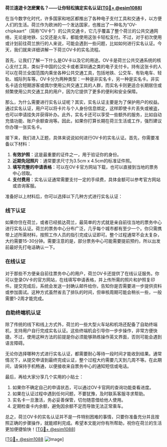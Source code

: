 **荷兰遠遊卡怎麽實名？——让你轻松搞定实名认证[[TG💪+ @esim1088](https://t.me/s/esim1088)]**

在当今数字化时代，许多国家和地区都推出了各种电子支付工具和交通卡，以方便人们的生活。荷兰作为欧洲的一个发达国家，也推出了一种名为“OV-chipkaart”（简称“OV卡”）的公共交通卡，它几乎覆盖了整个荷兰的公共交通网络，无论是地铁、公交还是火车，都能使用这张卡轻松支付。不过，对于初次使用或计划前往荷兰旅行的人来说，可能会遇到一些问题，比如如何进行实名认证。今天，我们就来详细讲解一下荷兰OV卡的实名流程。

首先，让我们了解一下什么是OV卡以及它的用途。OV卡是荷兰公共交通系统的核心支付工具，类似于中国的公交卡或者深圳通之类的电子支付卡。持有这张卡的人可以在荷兰全国范围内乘坐各种公共交通工具，包括地铁、公交车、有轨电车、轻轨、城际列车等。OV卡分为两种类型：一种是非实名卡，另一种是实名卡。非实名卡适合短期游客或偶尔使用公共交通工具的人群，而实名卡则更适合长期居住或频繁使用公共交通工具的用户，因为它提供了更多的便利和安全保障。

那么，为什么需要进行实名认证呢？其实，实名认证主要是为了保护用户的权益。通过实名认证，用户可以将卡片与个人身份信息绑定，这样即使卡片丢失或被盗，也可以申请挂失并获得补办。此外，实名卡还可以享受一些额外的服务，比如自动充值功能、账户余额查询等。因此，如果你打算长期在荷兰生活或工作，强烈建议你办理一张实名卡。

接下来，我们进入正题，具体来说说如何进行OV卡的实名认证。首先，你需要准备以下材料：

1. **有效护照**：这是最重要的证件之一，用于验证你的身份。
2. **近期免冠照片**：通常要求尺寸为3.5cm x 4.5cm的标准证件照。
3. **填写完整的申请表格**：可以在OV卡官方网站下载，也可以直接到当地的票务中心领取。
4. **支付费用**：实名认证通常需要支付一定的手续费，具体金额可以参考官方网站或咨询客服。

准备好以上材料后，你可以选择以下几种方式进行实名认证：

### 线下认证

如果你住在荷兰，或者已经抵达荷兰，最简单的方式就是亲自前往当地的票务中心进行实名认证。荷兰的票务中心分布广泛，几乎每个城市都有至少一个。你只需携带上述所需材料，按照工作人员的指引完成认证即可。整个过程通常不会太复杂，大约需要15-30分钟。需要注意的是，部分票务中心可能需要提前预约，所以出发前最好先打电话确认一下。

### 在线认证

对于那些不方便亲自前往票务中心的用户，荷兰OV卡还提供了在线认证服务。你可以登录OV卡的官方网站，在线填写申请表格，并上传所需的照片和护照复印件。提交完成后，系统会发送一封确认邮件给你，告知你是否需要进一步提供资料或参加面试。这种方式虽然省去了排队的时间，但审核周期可能会稍长一些，一般需要1-2周才能完成。

### 自助终端机认证

除了传统的线下和线上方式外，荷兰的一些大型火车站和机场还配备了自助终端机，支持用户自行完成实名认证。这些终端机会引导你一步步操作，非常方便快捷。不过，使用这种方法的前提是你必须能够熟练操作英文界面，否则可能会遇到语言障碍。

无论你选择哪种方式进行实名认证，都需要耐心等待一段时间才能收到结果。通常情况下，从提交申请到最终完成认证，整个过程大约需要几天到几周不等。在此期间，请保持手机畅通，以便接收来自票务中心的通知短信或电话。

最后，再给大家分享几个实用的小贴士：

1. 如果你不确定自己的申请状态，可以通过OV卡官网的查询功能查看进度。
2. 如果在认证过程中遇到任何问题，不要犹豫，及时联系客服寻求帮助。
3. 实名卡一旦激活，务必妥善保管，切勿随意借给他人使用。
4. 定期检查卡内余额，避免因余额不足而导致无法正常乘车。

总之，荷兰OV卡的实名认证并不是一件特别困难的事情，只要你准备充分并且按照正确的步骤操作，就能顺利完成。希望本文能对你有所帮助，祝你在荷兰的生活更加便捷愉快！[[TG💪+ @esim1088](https://t.me/s/esim1088)]

[[TG💪+ @esim1088](https://t.me/s/esim1088) ![Image](https://i.postimg.cc/4NQfJmqS/Snipaste-2025-05-13-00-14-12.png)]